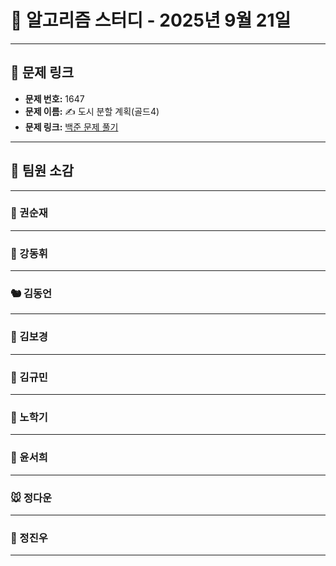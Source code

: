 # 📘 알고리즘 스터디 - 2025년 9월 21일

---

## 🔗 문제 링크

- **문제 번호:** 1647
- **문제 이름:** ✍️ 도시 분할 계획(골드4)
- **문제 링크:** [백준 문제 풀기](https://www.acmicpc.net/problem/1647)

---

## 💬 팀원 소감

---

### 🐥 권순재

> 

---

### 🐰 강동휘

> 

---

### 🐿️ 김동언

> 

---

### 🐺 김보경

> 

---

### 🐘 김규민

> 

---

### 🐼 노학기

> 

---

### 🦊 윤서희

> 

---

### 🐭 정다운

> 

---

### 🐳 정진우

> 

---

